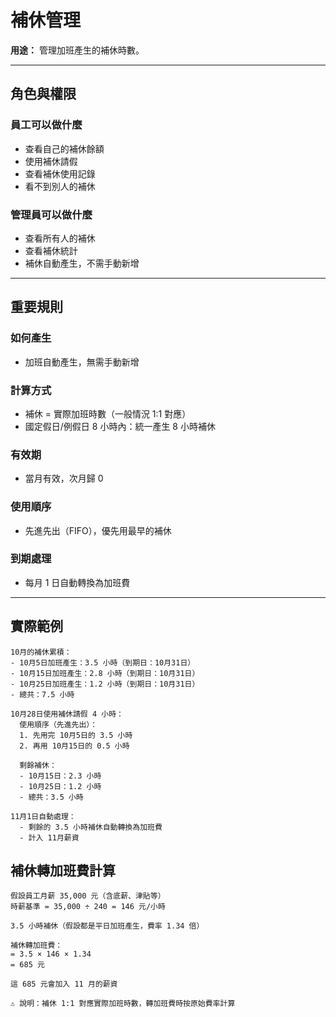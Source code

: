 # 補休管理

**用途：** 管理加班產生的補休時數。

---

## 角色與權限

### 員工可以做什麼
- 查看自己的補休餘額
- 使用補休請假
- 查看補休使用記錄
- 看不到別人的補休

### 管理員可以做什麼
- 查看所有人的補休
- 查看補休統計
- 補休自動產生，不需手動新增

---

## 重要規則

### 如何產生
- 加班自動產生，無需手動新增

### 計算方式
- 補休 = 實際加班時數（一般情況 1:1 對應）
- 國定假日/例假日 8 小時內：統一產生 8 小時補休

### 有效期
- 當月有效，次月歸 0

### 使用順序
- 先進先出（FIFO），優先用最早的補休

### 到期處理
- 每月 1 日自動轉換為加班費

---

## 實際範例
```
10月的補休累積：
- 10月5日加班產生：3.5 小時（到期日：10月31日）
- 10月15日加班產生：2.8 小時（到期日：10月31日）
- 10月25日加班產生：1.2 小時（到期日：10月31日）
- 總共：7.5 小時

10月28日使用補休請假 4 小時：
  使用順序（先進先出）：
  1. 先用完 10月5日的 3.5 小時
  2. 再用 10月15日的 0.5 小時
  
  剩餘補休：
  - 10月15日：2.3 小時
  - 10月25日：1.2 小時
  - 總共：3.5 小時

11月1日自動處理：
  - 剩餘的 3.5 小時補休自動轉換為加班費
  - 計入 11月薪資
```

## 補休轉加班費計算
```
假設員工月薪 35,000 元（含底薪、津貼等）
時薪基準 = 35,000 ÷ 240 = 146 元/小時

3.5 小時補休（假設都是平日加班產生，費率 1.34 倍）

補休轉加班費：
= 3.5 × 146 × 1.34
= 685 元

這 685 元會加入 11 月的薪資

⚠️ 說明：補休 1:1 對應實際加班時數，轉加班費時按原始費率計算
```
